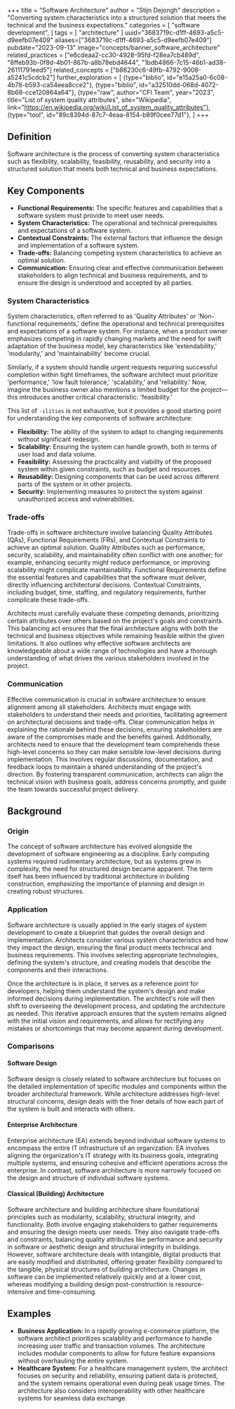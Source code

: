+++
title = "Software Architecture"
author = "Stijn Dejongh"
description = "Converting system characteristics into a structured solution that meets the technical and the business expectations."
categories = [
    "software development",
]
tags = [
    "architecture"
]
uuid="3683719c-d1ff-4693-a5c5-d9eefb07e409"
aliases=["3683719c-d1ff-4693-a5c5-d9eefb07e409"]
pubdate="2023-09-13"
image="concepts/banner_software_architecture"
related_practices = ["e6cdeaa2-cc30-4928-95fd-f28ea7cb489d", "8ffeb93b-0f8d-4b01-867b-a8b78ebd4644", "1bdb4866-7c15-46b1-ad38-26111791eed5"]
related_concepts = ["b86230c6-49fb-4792-9008-a5241c5cdcb2"]
further_exploration = [
  {type="biblio", id="e15a25a0-6c08-4b78-b593-ca54eea8cce2"},
  {type="biblio", id="a32510dd-068d-4072-8b68-cce120864a64"},
  {type="raw", author="CFI Team", year="2023", title="List of system quality attributes", site="Wikipedia", link="https://en.wikipedia.org/wiki/List_of_system_quality_attributes"},
  {type="tool", id="89c8394d-87c7-4eaa-8154-b89f0cee77d1"},
]
+++

## Definition

Software architecture is the process of converting system characteristics such as flexibility, scalability, feasibility, reusability, and security
into a structured solution that meets both technical and business expectations.

## Key Components

* **Functional Requirements:** The specific features and capabilities that a software system must provide to meet user needs.
* **System Characteristics:** The operational and technical prerequisites and expectations of a software system.
* **Contextual Constraints:** The external factors that influence the design and implementation of a software system.
* **Trade-offs:** Balancing competing system characteristics to achieve an optimal solution.
* **Communication:** Ensuring clear and effective communication between stakeholders to align technical and business requirements, and to ensure
  the design is understood and accepted by all parties. 

### System Characteristics

System characteristics, often referred to as 'Quality Attributes' or 'Non-functional requirements,' define the operational and technical
prerequisites and expectations of a software system. For instance, when a product owner emphasizes competing in rapidly changing markets and the
need for swift adaptation of the business model, key characteristics like 'extendability,' 'modularity,' and 'maintainability' become crucial.

Similarly, if a system should handle urgent requests requiring successful completion within tight timeframes, the software architect must
prioritize 'performance,' 'low fault tolerance,' 'scalability,' and 'reliability.' Now, imagine the business owner also mentions a limited budget
for the project—this introduces another critical characteristic: 'feasibility.'

This list of `-ilities` is not exhaustive, but it provides a good starting point for understanding the key components of software architecture:

* **Flexibility:** The ability of the system to adapt to changing requirements without significant redesign.
* **Scalability:** Ensuring the system can handle growth, both in terms of user load and data volume.
* **Feasibility:** Assessing the practicality and viability of the proposed system within given constraints, such as budget and resources.
* **Reusability:** Designing components that can be used across different parts of the system or in other projects.
* **Security:** Implementing measures to protect the system against unauthorized access and vulnerabilities.

### Trade-offs

Trade-offs in software architecture involve balancing Quality Attributes (QAs), Functional Requirements (FRs), and Contextual Constraints to achieve
an optimal solution. Quality Attributes such as performance, security, scalability, and maintainability often conflict with one another; for
example, enhancing security might reduce performance, or improving scalability might complicate maintainability. Functional Requirements define the
essential features and capabilities that the software must deliver, directly influencing architectural decisions. Contextual Constraints, including
budget, time, staffing, and regulatory requirements, further complicate these trade-offs. 

Architects must carefully evaluate these competing demands, prioritizing certain attributes over others based on the project's goals and
constraints. This balancing act ensures that the final architecture aligns with both the technical and business objectives while remaining feasible
within the given limitations. It also outlines why effective software architects are knowledgeable about a wide range of technologies and have a
thorough understanding of what drives the various stakeholders involved in the project.

### Communication

Effective communication is crucial in software architecture to ensure alignment among all stakeholders. Architects must engage with stakeholders to
understand their needs and priorities, facilitating agreement on architectural decisions and trade-offs. Clear communication helps in explaining the
rationale behind these decisions, ensuring stakeholders are aware of the compromises made and the benefits gained. Additionally, architects need to
ensure that the development team comprehends these high-level concerns so they can make sensible low-level decisions during implementation. This
involves regular discussions, documentation, and feedback loops to maintain a shared understanding of the project's direction. By fostering
transparent communication, architects can align the technical vision with business goals, address concerns promptly, and guide the team towards
successful project delivery.

## Background

### Origin

The concept of software architecture has evolved alongside the development of software engineering as a discipline. Early computing systems required
rudimentary architecture, but as systems grew in complexity, the need for structured design became apparent. The term itself has been influenced by
traditional architecture in building construction, emphasizing the importance of planning and design in creating robust structures.

### Application

Software architecture is usually applied in the early stages of system development to create a blueprint that guides the overall design and 
implementation. Architects consider various system characteristics and how they impact the design, ensuring the final product meets technical and business
requirements. This involves selecting appropriate technologies, defining the system's structure, and creating models that describe the components
and their interactions.

Once the architecture is in place, it serves as a reference point for developers, helping them understand the system's design and make informed 
decisions during implementation. The architect's role will then shift to overseeing the development process, and updating the architecture as 
needed. This iterative approach ensures that the system remains aligned with the initial vision and requirements, and allows for rectifying any 
mistakes or shortcomings that may become apparent during development.

### Comparisons

#### Software Design

Software design is closely related to software architecture but focuses on the detailed implementation of specific modules and components within the
broader architectural framework. While architecture addresses high-level structural concerns, design deals with the finer details of how each part
of the system is built and interacts with others.

#### Enterprise Architecture

Enterprise architecture (EA) extends beyond individual software systems to encompass the entire IT infrastructure of an organization. EA involves
aligning the organization's IT strategy with its business goals, integrating multiple systems, and ensuring cohesive and efficient operations across
the enterprise. In contrast, software architecture is more narrowly focused on the design and structure of individual software systems.

#### Classical (Building) Architecture

Software architecture and building architecture share foundational principles such as modularity, scalability, structural integrity, and
functionality. Both involve engaging stakeholders to gather requirements and ensuring the design meets user needs. They also navigate trade-offs and
constraints, balancing quality attributes like performance and security in software or aesthetic design and structural integrity in buildings.
However, software architecture deals with intangible, digital products that are easily modified and distributed, offering greater flexibility
compared to the tangible, physical structures of building architecture. Changes in software can be implemented relatively quickly and at a lower
cost, whereas modifying a building design post-construction is resource-intensive and time-consuming.

## Examples

* **Business Application:** In a rapidly growing e-commerce platform, the software architect prioritizes scalability and performance to handle
  increasing user traffic and transaction volumes. The architecture includes modular components to allow for future feature expansions without
  overhauling the entire system.
* **Healthcare System:** For a healthcare management system, the architect focuses on security and reliability, ensuring patient data is protected,
  and the system remains operational even during peak usage times. The architecture also considers interoperability with other healthcare systems
  for seamless data exchange.
